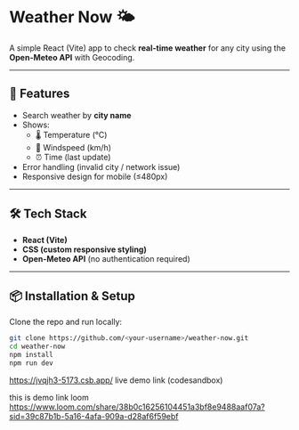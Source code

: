 # Weather Now 🌤️

A simple React (Vite) app to check **real-time weather** for any city using the **Open-Meteo API** with Geocoding.

---

## 🚀 Features

- Search weather by **city name**
- Shows:
  - 🌡️ Temperature (°C)
  - 💨 Windspeed (km/h)
  - ⏰ Time (last update)
- Error handling (invalid city / network issue)
- Responsive design for mobile (≤480px)

---

## 🛠️ Tech Stack

- **React (Vite)**
- **CSS (custom responsive styling)**
- **Open-Meteo API** (no authentication required)

---

## 📦 Installation & Setup

Clone the repo and run locally:

```bash
git clone https://github.com/<your-username>/weather-now.git
cd weather-now
npm install
npm run dev
```

https://jvqjh3-5173.csb.app/
live demo link (codesandbox)

this is demo link loom
https://www.loom.com/share/38b0c16256104451a3bf8e9488aaf07a?sid=39c87b1b-5a16-4afa-909a-d28af6f59ebf
